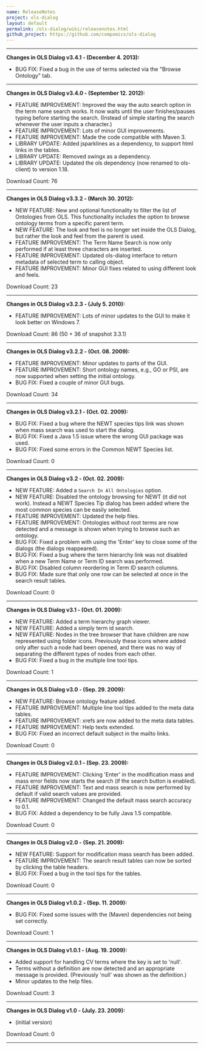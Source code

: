 ```yaml
---
name: ReleaseNotes
project: ols-dialog
layout: default
permalink: /ols-dialog/wiki/releasenotes.html
github_project: https://github.com/compomics/ols-dialog
---
```



---


**Changes in OLS Dialog v3.4.1 - (December 4. 2013):**
  * BUG FIX: Fixed a bug in the use of terms selected via the "Browse Ontology" tab.


---


**Changes in OLS Dialog v3.4.0 - (September 12. 2012):**
  * FEATURE IMPROVEMENT: Improved the way the auto search option in the term name search works. It now waits until the user finishes/pauses typing before starting the search. (Instead of simple starting the search whenever the user inputs a character.)
  * FEATURE IMPROVEMENT: Lots of minor GUI improvements.
  * FEATURE IMPROVEMENT: Made the code compatible with Maven 3.
  * LIBRARY UPDATE: Added jsparklines as a dependency, to support html links in the tables.
  * LIBRARY UPDATE: Removed swingx as a dependency.
  * LIBRARY UPDATE: Updated the ols dependency (now renamed to ols-client) to version 1.18.

Download Count: 76


---


**Changes in OLS Dialog v3.3.2 - (March 30. 2012):**
  * NEW FEATURE: New and optional functionality to filter the list of Ontologies from OLS. This functionality includes the option to browse ontology terms from a specific parent term.
  * NEW FEATURE: The look and feel is no longer set inside the OLS Dialog, but rather the look and feel from the parent is used.
  * FEATURE IMPROVEMENT: The Term Name Search is now only performed if at least three characters are inserted.
  * FEATURE IMPROVEMENT: Updated ols-dialog interface to return metadata of selected term to calling object.
  * FEATURE IMPROVEMENT: Minor GUI fixes related to using different look and feels.

Download Count: 23


---


**Changes in OLS Dialog v3.2.3 - (July 5. 2010):**
  * FEATURE IMPROVEMENT: Lots of minor updates to the GUI to make it look better on Windows 7.

Download Count: 86 (50 + 36 of snapshot 3.3.1)


---


**Changes in OLS Dialog v3.2.2 - (Oct. 08. 2009):**
  * FEATURE IMPROVEMENT: Minor updates to parts of the GUI.
  * FEATURE IMPROVEMENT: Short ontology names, e.g., GO or PSI, are now supported when setting the initial ontology.
  * BUG FIX: Fixed a couple of minor GUI bugs.

Download Count: 34


---


**Changes in OLS Dialog v3.2.1 - (Oct. 02. 2009):**
  * BUG FIX: Fixed a bug where the NEWT species tips link was shown when mass search was used to start the dialog.
  * BUG FIX: Fixed a Java 1.5 issue where the wrong GUI package was used.
  * BUG FIX: Fixed some errors in the Common NEWT Species list.

Download Count: 0


---


**Changes in OLS Dialog v3.2 - (Oct. 02. 2009):**
  * NEW FEATURE: Added a `Search In All Ontologies` option.
  * NEW FEATURE: Disabled the ontology browsing for NEWT (it did not work). Instead a NEWT Species Tip dialog has been added where the most common species can be easily selected.
  * FEATURE IMPROVEMENT: Updated the help files.
  * FEATURE IMPROVEMENT: Ontologies without root terms are now detected and a message is shown when trying to browse such an ontology.
  * BUG FIX: Fixed a problem with using the 'Enter' key to close some of the dialogs (the dialogs reappeared).
  * BUG FIX: Fixed a bug where the term hierarchy link was not disabled when a new Term Name or Term ID search was performed.
  * BUG FIX: Disabled column reordering in Term ID search columns.
  * BUG FIX: Made sure that only one row can be selected at once in the search result tables.

Download Count: 0


---


**Changes in OLS Dialog v3.1 - (Oct. 01. 2009):**
  * NEW FEATURE: Added a term hierarchy graph viewer.
  * NEW FEATURE: Added a simply term id search.
  * NEW FEATURE: Nodes in the tree browser that have children are now represented using folder icons. Previously these icons where added only after such a node had been opened, and there was no way of separating the different types of nodes from each other.
  * BUG FIX: Fixed a bug in the multiple line tool tips.

Download Count: 1


---


**Changes in OLS Dialog v3.0 - (Sep. 29. 2009):**
  * NEW FEATURE: Browse ontology feature added.
  * FEATURE IMPROVEMENT: Multiple line tool tips added to the meta data tables.
  * FEATURE IMPROVEMENT: xrefs are now added to the meta data tables.
  * FEATURE IMPROVEMENT: Help texts extended.
  * BUG FIX: Fixed an incorrect default subject in the mailto links.

Download Count: 0


---


**Changes in OLS Dialog v2.0.1 - (Sep. 23. 2009):**
  * FEATURE IMPROVEMENT: Clicking 'Enter' in the modification mass and mass error fields now starts the search (if the search button is enabled).
  * FEATURE IMPROVEMENT: Text and mass search is now performed by default if valid search values are provided.
  * FEATURE IMPROVEMENT: Changed the default mass search accuracy to 0.1.
  * BUG FIX: Added a dependency to be fully Java 1.5 compatible.

Download Count: 0


---


**Changes in OLS Dialog v2.0 - (Sep. 21. 2009):**
  * NEW FEATURE: Support for modification mass search has been added.
  * FEATURE IMPROVEMENT: The search result tables can now be sorted by clicking the table headers.
  * BUG FIX: Fixed a bug in the tool tips for the tables.

Download Count: 0


---


**Changes in OLS Dialog v1.0.2 - (Sep. 11. 2009):**
  * BUG FIX: Fixed some issues with the (Maven) dependencies not being set correctly.

Download Count: 1


---


**Changes in OLS Dialog v1.0.1 - (Aug. 19. 2009):**
  * Added support for handling CV terms where the key is set to 'null'.
  * Terms without a definition are now detected and an appropriate message is provided. (Previously 'null' was shown as the definition.)
  * Minor updates to the help files.

Download Count: 3


---


**Changes in OLS Dialog v1.0 - (July. 23. 2009):**
  * (initial version)

Download Count: 0


---
